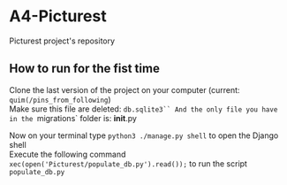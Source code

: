 # A4-Picturest
Picturest project's repository

## How to run for the fist time
Clone the last version of the project on your computer (current: `quim(/pins_from_following`)  
Make sure this file are deleted: `db.sqlite3``
And the only file you have in the `migrations` folder is:  __init__.py 

Now on your terminal type `python3 ./manage.py shell` to open the Django shell  
Execute the following command `xec(open('Picturest/populate_db.py').read());` to run the script `populate_db.py`







